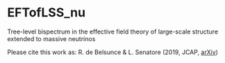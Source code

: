 # EFTofLSS_nu
Tree-level bispectrum in the effective field theory of large-scale structure extended to massive neutrinos

Please cite this work as: R. de Belsunce & L. Senatore (2019, JCAP, [arXiv](https://arxiv.org/abs/1804.06849))
